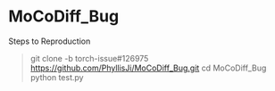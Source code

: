 # MoCoDiff_Bug

Steps to Reproduction
> git clone -b torch-issue#126975 https://github.com/PhyllisJi/MoCoDiff_Bug.git
> cd MoCoDiff_Bug
> python test.py
